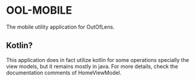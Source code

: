 
# OOL-MOBILE
The mobile utility application for OutOfLens.


## Kotlin?
This application does in fact utilize kotlin for some operations specially the
view models, but it remains mostly in java. For more details, check the documentation
comments of HomeViewModel.